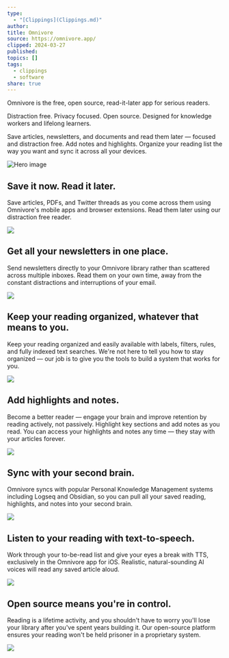 ```yaml
---
type:
  - "[Clippings](Clippings.md)"
author: 
title: Omnivore
source: https://omnivore.app/
clipped: 2024-03-27
published: 
topics: []
tags:
  - clippings
  - software
share: true
---
```


Omnivore is the free, open source, read-it-later app for serious readers.

Distraction free. Privacy focused. Open source. Designed for knowledge workers and lifelong learners.

Save articles, newsletters, and documents and read them later — focused and distraction free. Add notes and highlights. Organize your reading list the way you want and sync it across all your devices.

![Hero image](https://omnivore.app/_next/image?url=%2F_next%2Fstatic%2Fmedia%2Flanding-00-hero.310da682.png&w=3840&q=75)

## Save it now. Read it later.

Save articles, PDFs, and Twitter threads as you come across them using Omnivore's mobile apps and browser extensions. Read them later using our distraction free reader.

![](https://omnivore.app/_next/image?url=%2F_next%2Fstatic%2Fmedia%2Flanding-01-save-it-now.42432b3d.png&w=3840&q=75)

## Get all your newsletters in one place.

Send newsletters directly to your Omnivore library rather than scattered across multiple inboxes. Read them on your own time, away from the constant distractions and interruptions of your email.

![](https://omnivore.app/_next/image?url=%2F_next%2Fstatic%2Fmedia%2Flanding-02-newsletters.a9ce2434.png&w=3840&q=75)

## Keep your reading organized, whatever that means to you.

Keep your reading organized and easily available with labels, filters, rules, and fully indexed text searches. We're not here to tell you how to stay organized — our job is to give you the tools to build a system that works for you.

![](https://omnivore.app/_next/image?url=%2F_next%2Fstatic%2Fmedia%2Flanding-03-organisation.f9b4c4a4.png&w=3840&q=75)

## Add highlights and notes.

Become a better reader — engage your brain and improve retention by reading actively, not passively. Highlight key sections and add notes as you read. You can access your highlights and notes any time — they stay with your articles forever.

![](https://omnivore.app/_next/image?url=%2F_next%2Fstatic%2Fmedia%2Flanding-04-highlights-and-notes.96933b28.png&w=3840&q=75)

## Sync with your second brain.

Omnivore syncs with popular Personal Knowledge Management systems including Logseq and Obsidian, so you can pull all your saved reading, highlights, and notes into your second brain.

![](https://omnivore.app/_next/image?url=%2F_next%2Fstatic%2Fmedia%2Flanding-05-sync.a59db047.png&w=3840&q=75)

## Listen to your reading with text-to-speech.

Work through your to-be-read list and give your eyes a break with TTS, exclusively in the Omnivore app for iOS. Realistic, natural-sounding AI voices will read any saved article aloud.

![](https://omnivore.app/_next/image?url=%2F_next%2Fstatic%2Fmedia%2Flanding-06-tts.f26900cd.png&w=3840&q=75)

## Open source means you're in control.

Reading is a lifetime activity, and you shouldn't have to worry you'll lose your library after you've spent years building it. Our open-source platform ensures your reading won't be held prisoner in a proprietary system.

![](https://omnivore.app/_next/image?url=%2F_next%2Fstatic%2Fmedia%2Flanding-07-oss.dec50d06.png&w=3840&q=75)